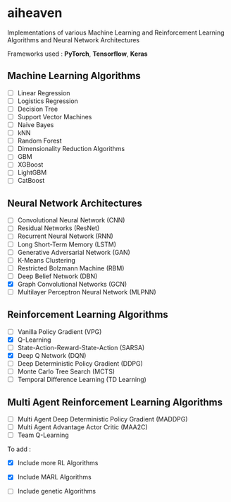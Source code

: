 # aiheaven

Implementations of various Machine Learning and Reinforcement Learning Algorithms and Neural Network Architectures

Frameworks used : **PyTorch**, **Tensorflow**, **Keras**

## Machine Learning Algorithms

- [ ] Linear Regression
- [ ] Logistics Regression
- [ ] Decision Tree
- [ ] Support Vector Machines
- [ ] Naive Bayes
- [ ] kNN
- [ ] Random Forest
- [ ] Dimensionality Reduction Algorithms
- [ ] GBM
- [ ] XGBoost
- [ ] LightGBM
- [ ] CatBoost

## Neural Network Architectures

- [ ] Convolutional Neural Network (CNN)
- [ ] Residual Networks (ResNet)
- [ ] Recurrent Neural Network (RNN)
- [ ] Long Short-Term Memory (LSTM)
- [ ] Generative Adversarial Network (GAN)
- [ ] K-Means Clustering
- [ ] Restricted Bolzmann Machine (RBM)
- [ ] Deep Belief Network (DBN)
- [x] Graph Convolutional Networks (GCN)
- [ ] Multilayer Perceptron Neural Network (MLPNN)

## Reinforcement Learning Algorithms

- [ ] Vanilla Policy Gradient (VPG)
- [x] Q-Learning
- [ ] State-Action-Reward-State-Action (SARSA)
- [x] Deep Q Network (DQN)
- [ ] Deep Deterministic Policy Gradient (DDPG)
- [ ] Monte Carlo Tree Search (MCTS)
- [ ] Temporal Difference Learning (TD Learning)

## Multi Agent Reinforcement Learning Algorithms

- [ ] Multi Agent Deep Deterministic Policy Gradient (MADDPG)
- [ ] Multi Agent Advantage Actor Critic (MAA2C)
- [ ] Team Q-Learning

To add :

- [x] Include more RL Algorithms
- [x] Include MARL Algorithms
- [ ] Include genetic Algorithms



